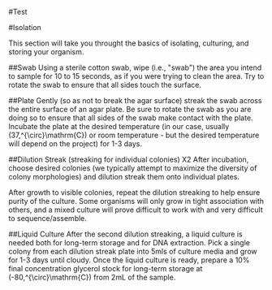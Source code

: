 #Test

#Isolation

This section will take you throught the basics of isolating, culturing, and storing your organism.

##Swab
Using a sterile cotton swab, wipe (i.e., "swab") the area you intend to sample for 10 to 15 seconds, as if you were trying to clean the area. Try to rotate the swab to ensure that all sides touch the surface. 

##Plate
Gently (so as not to break the agar surface) streak the swab across the entire surface of an agar plate. Be sure to rotate the swab as you are doing so to ensure that all sides of the swab make contact with the plate. Incubate the plate at the desired temperature (in our case, usually \(37\,^{\circ}\mathrm{C}\) or room temperature - but the desired temperature will depend on the project) for 1-3 days.

##Dilution Streak (streaking for individual colonies) X2
After incubation, choose desired colonies (we typically attempt to maximize the diversity of colony morphologies) and dilution streak them onto individual plates.

After growth to visible colonies, repeat the dilution streaking to help ensure purity of the culture.  Some organisms will only grow in tight association with others, and a mixed culture will prove difficult to work with and very difficult to sequence/assemble. 

##Liquid Culture
After the second dilution streaking, a liquid culture is needed both for long-term storage and for DNA extraction. Pick a single colony from each dilution streak plate into 5mls of culture media and grow for 1-3 days until cloudy. Once the liquid culture is ready, prepare a 10% final concentration glycerol stock for long-term storage at \(-80\,^{\circ}\mathrm{C}\) from 2mL of the sample.
